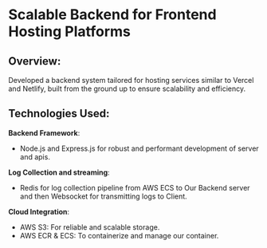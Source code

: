 # Scalable Backend for Frontend Hosting Platforms 

## Overview:
Developed a backend system tailored for hosting services similar to Vercel and Netlify, built from the ground up to ensure scalability and efficiency.

## Technologies Used:
**Backend Framework**:
- Node.js and Express.js for robust and performant development of server and apis.

**Log Collection and streaming**:
- Redis for log collection pipeline from AWS ECS to Our Backend server and then Websocket for transmitting logs to Client.

**Cloud Integration**:
- AWS S3: For reliable and scalable storage.
- AWS ECR & ECS: To containerize and manage our container. 
